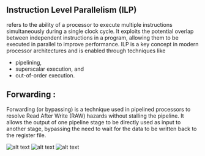 ## Instruction Level Parallelism (ILP) 
refers to the ability of a processor to execute multiple instructions simultaneously during a single clock cycle. 
It exploits the potential overlap between independent instructions in a program, allowing them to be executed in parallel to improve performance. 
ILP is a key concept in modern processor architectures and is enabled through techniques like 
- pipelining, 
- superscalar execution, and 
- out-of-order execution.

## Forwarding :
Forwarding (or bypassing) is a technique used in pipelined processors to resolve Read After Write (RAW) hazards without stalling the pipeline. It allows the output of one pipeline stage to be directly used as input to another stage, bypassing the need to wait for the data to be written back to the register file.

![alt text](<Screenshot 2024-11-24 at 6.52.02 PM.png>)
![alt text](<Screenshot 2024-11-24 at 6.53.40 PM.png>)
![alt text](<Screenshot 2024-11-24 at 7.07.54 PM.png>)
